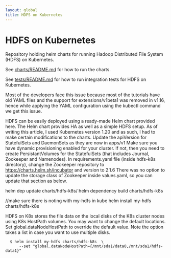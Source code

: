 ```yaml
---
layout: global
title: HDFS on Kubernetes
---
```

# HDFS on Kubernetes
Repository holding helm charts for running Hadoop Distributed File System (HDFS)
on Kubernetes.

See [charts/README.md](charts/README.md) for how to run the charts.

See [tests/README.md](tests/README.md) for how to run integration tests for
HDFS on Kubernetes.


Most of the developers face this issue because most of the tutorials have old YAML files and the support for extensions/v1beta1 was removed in v1.16, hence while applying the YAML configuration using the kubectl command we get this issue.

HDFS can be easily deployed using a ready-made Helm chart provided here. The Helm chart provides HA as well as a simple HDFS setup. As of writing this article, I used Kubernetes version 1.20 and as such, I had to make certain modifications to the charts.
Update the apiVersion for StatefulSets and DaemonSets as they are now in apps/v1
Make sure you have dynamic provisioning enabled for your cluster. If not, then you need to create PersistantVolumes for the StatefulSets (that includes Journal, Zookeeper and Namenodes).
In requirements.yaml file (inside hdfs-k8s directory), change the Zookeeper repository to https://charts.helm.sh/incubator and version to 2.1.6
There was no option to update the storage class of Zookeeper inside values.yaml, so you can update that section as below.

helm dep update charts/hdfs-k8s/
helm dependency build charts/hdfs-k8s

//make sure there is noting with my-hdfs in kube
helm install my-hdfs charts/hdfs-k8s

HDFS on K8s stores the file data on the local disks of the K8s cluster nodes
using K8s HostPath volumes. You may want to change the default locations. Set
global.dataNodeHostPath to override the default value. Note the option
takes a list in case you want to use multiple disks.

```
  $ helm install my-hdfs charts/hdfs-k8s  \
      --set "global.dataNodeHostPath={/mnt/sda1/data0,/mnt/sda1/hdfs-data1}"
```
